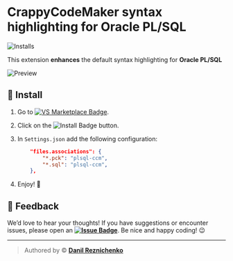 # CrappyCodeMaker syntax highlighting for Oracle PL/SQL

![Installs](https://img.shields.io/visual-studio-marketplace/i/CrappyCodeMaker.ccm-plsql-oracle?color=117fc8&label=Installs&logo=docusign&logoColor=white)

This extension **enhances** the default syntax highlighting for **Oracle PL/SQL**

![Preview](https://raw.githubusercontent.com/danilrez/ccm-theme/refs/heads/master/public/images/Preview.png)

## 🚀 Install

1. Go to [![VS Marketplace Badge](https://img.shields.io/badge/VS%20Marketplace-2C94FC?logo=visualstudiocode&logoColor=fff&style=flat)](https://marketplace.visualstudio.com/items?itemName=CrappyCodeMaker.ccm-plsql-oracle).

2. Click on the ![Install Badge](https://img.shields.io/badge/Install-2C94FC?logo=visualstudiocode&logoColor=fff&style=flat) button.
3. In `Settings.json` add the following configuration:
    ```JSON
    	"files.associations": {
    		"*.pck": "plsql-ccm",
    		"*.sql": "plsql-ccm",
    	},
    ```
4. Enjoy! 🎉

## 💬 Feedback

We’d love to hear your thoughts! If you have suggestions or encounter issues, please open an **[![Issue Badge](https://img.shields.io/badge/Issue-2C94FC?logo=visualstudiocode&logoColor=fff&style=flat)](https://github.com/danilrez/CCM-Theme/issues)**.
Be nice and happy coding! 😉

---

> Authored by © **[Danil Reznichenko](https://github.com/danilrez)**
